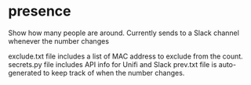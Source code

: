 # presence
Show how many people are around. Currently sends to a Slack channel whenever the number changes

exclude.txt file includes a list of MAC address to exclude from the count.
secrets.py file includes API info for Unifi and Slack
prev.txt file is auto-generated to keep track of when the number changes.
